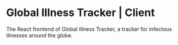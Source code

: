 # Global Illness Tracker | Client
The React frontend of Global Illness Tracker, a tracker for infectous illnesses around the globe.